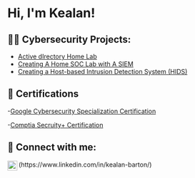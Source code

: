 <h1>Hi, I'm Kealan!

<h2>👨‍💻 Cybersecurity Projects:</h2>

  - [Active dIrectory Home Lab](https://github.com/KealanC/ActiveDirectoryLab)
  - [Creating A Home SOC Lab with A SIEM](https://github.com/KealanC/HomeSOClab-SIEM-/tree/main)
  - [Creating a Host-based Intrusion Detection System (HIDS)](https://github.com/joshmadakor1/Sentinel-Lab)
 

<h2> 📄 Certifications</h2>

-[Google Cybersecurity Specialization Certification](https://www.coursera.org/account/accomplishments/specialization/RW6M9E4Z2QUS)

-[Comptia Secruity+ Certification](https://drive.google.com/file/d/1DJ8TQ3eDAk20qsqMake4QfahDgTEuQPB/view)

<h2> 🤳 Connect with me:</h2>
<img align="left" alt="JoshMadakor | LinkedIn" width="22px" src="https://cdn.jsdelivr.net/npm/simple-icons@v3/icons/linkedin.svg" />
(https://www.linkedin.com/in/kealan-barton/)
<!--
